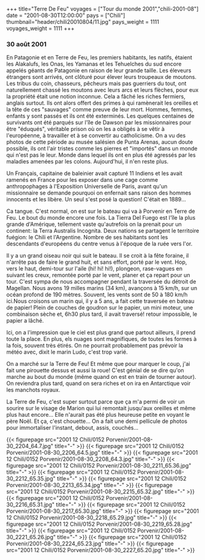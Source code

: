 +++
title="Terre De Feu"
voyages = ["Tour du monde 2001","chili-2001-08"]
date = "2001-08-30T12:00:00"
pays = ["Chili"]
thumbnail="header/chili20010804/11.jpg"
pays_weight = 1111
voyages_weight = 1111
+++
### 30 août 2001

En Patagonie et en Terre de Feu, les premiers habitants, les natifs, étaient 
les Alakalufs, les Onas, les Yamanas et les Tehuelches du sud encore appelés 
géants de Patagonie en raison de leur grande taille. Les éleveurs étrangers 
sont arrivés, ont clôturé pour élever leurs troupeaux de moutons. Les tribus 
du coin, chasseurs, pêcheurs mais pas guerriers du tout, ont naturellement chassé 
les moutons avec leurs arcs et leurs flèches, pour eux la propriété était une 
notion inconnue. Cela a fâché les riches fermiers, anglais surtout. Ils ont 
alors offert des primes à qui ramènerait les oreilles et la tête de ces "sauvages" 
comme preuve de leur mort. Hommes, femmes, enfants y sont passés et ils ont 
été exterminés. Les quelques centaines de survivants ont été parqués sur l'île 
de Dawson par les missionnaires pour être "éduqués", véritable prison où on 
les a obligés à se vêtir à l'européenne, à travailler et à se convertir au catholicisme. 
On a vu des photos de cette période au musée salésien de Punta Arenas, aucun 
doute possible, ils ont l'air tristes comme les pierres et "importés" dans un 
monde qui n'est pas le leur. Monde dans lequel ils ont en plus été agressés 
par les maladies amenées par les colons. Aujourd'hui, il n'en reste plus.

Un Français, capitaine de baleinier avait capturé 11 Indiens et les avait ramenés 
en France pour les exposer dans une cage comme anthropophages à l'Exposition 
Universelle de Paris, avant qu'un missionnaire se demande pourquoi on enfernait 
sans raison des hommes innocents et les libère. Un seul s'est posé la question! 
C'était en 1889...

Ca tangue. C'est normal, on est sur le bateau qui va à Porvenir en Terre de 
Feu. Le bout du monde encore une fois. La Tierra Del Fuego est l'île la plus 
grande d'Amérique, tellement vaste qu'autrefois on la prenait pour un continent: 
la Terra Australis Incognita. Deux nations se partagent le territoire fuégion: 
le Chili et l'Argentine. Nombre de ses habitants sont les descendants d'européens 
du centre venus à l'époque de la ruée vers l'or.

Il y a un grand oiseau noir qui suit le bateau. Il se croit à la fête foraine, 
il n'arrête pas de faire le grand huit, et sans effort, porté par le vent. Hop, 
vers le haut, demi-tour sur l'aile (hi! hi! hi!), plongeon, rase-vagues en suivant 
les creux, remontée porté par le vent, planer et ça repart pour un tour. C'est 
sympa de nous accompagner pendant la traversée du détroit de Magellan. Nous 
avons 19 milles marins (34 km), avançons à 15 km/h, sur un océan profond de 
190 mètres. Souvent, les vents sont de 50 à 180 km/h ici.Nous croisons un marin 
qui, il y a 5 ans, a fait cette traversée en bateau de papier! Plein de couches 
de goudron sur le papier, un mini moteur, une combinaison sèche et, 6h30 plus 
tard, il avait traversé! retour impossible, le papier a lâché. 

Ici, on a l'impression que le ciel est plus grand que partout ailleurs, il 
prend toute la place. En plus, els nuages sont magnifiques, de toutes les formes 
à la fois, souvent très étirés. On ne pourrait probablement pas prévoir la météo 
avec, dixit le marin Ludo, c'est trop varié. 

On a marché sur la Terre de Feu! Et même que pour marquer le coup, j'ai fait 
une pirouette dessus et aussi la roue! C'est génial de se dire qu'on marche 
au bout du monde (même quand on est en train de tourner autour). On reviendra 
plus tard, quand on sera riches et on ira en Antarctique voir les manchots royaux.

La Terre de Feu, c'est super surtout parce que ça m'a permi de voir un sourire 
sur le visage de Marion qui lui remontait jusqu'aux oreilles et même plus haut 
encore... Elle n'aurait pas été plus heureuse petite en voyant le père Noël. 
Et ça, c'est chouette... On a fait une demi pellicule de photos pour immortaliser 
l'instant, debout, assis, couchés...


<div id="TOTO">{{< figurepage src="2001 12 Chili/0152 Porvenir/2001-08-30_2204_64.7.jpg" title="-"  >}}
{{< figurepage src="2001 12 Chili/0152 Porvenir/2001-08-30_2206_64.5.jpg" title="-"  >}}
{{< figurepage src="2001 12 Chili/0152 Porvenir/2001-08-30_2208_64.3.jpg" title="-"  >}}
{{< figurepage src="2001 12 Chili/0152 Porvenir/2001-08-30_2211_65.36.jpg" title="-"  >}}
{{< figurepage src="2001 12 Chili/0152 Porvenir/2001-08-30_2212_65.35.jpg" title="-"  >}}
{{< figurepage src="2001 12 Chili/0152 Porvenir/2001-08-30_2213_65.34.jpg" title="-"  >}}
{{< figurepage src="2001 12 Chili/0152 Porvenir/2001-08-30_2215_65.32.jpg" title="-"  >}}
{{< figurepage src="2001 12 Chili/0152 Porvenir/2001-08-30_2216_65.31.jpg" title="-"  >}}
{{< figurepage src="2001 12 Chili/0152 Porvenir/2001-08-30_2217_65.30.jpg" title="-"  >}}
{{< figurepage src="2001 12 Chili/0152 Porvenir/2001-08-30_2218_65.29.jpg" title="-"  >}}
{{< figurepage src="2001 12 Chili/0152 Porvenir/2001-08-30_2219_65.28.jpg" title="-"  >}}
{{< figurepage src="2001 12 Chili/0152 Porvenir/2001-08-30_2221_65.26.jpg" title="-"  >}}
{{< figurepage src="2001 12 Chili/0152 Porvenir/2001-08-30_2224_65.23.jpg" title="-"  >}}
{{< figurepage src="2001 12 Chili/0152 Porvenir/2001-08-30_2227_65.20.jpg" title="-"  >}}
</DIV>

